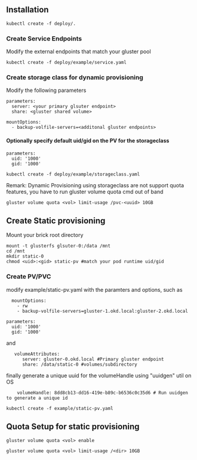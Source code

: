 


## Installation

```
kubectl create -f deploy/.

```

### Create Service Endpoints

Modify the external endpoints that match your gluster pool

```
kubectl create -f deploy/example/service.yaml
```

### Create storage class for dynamic provisioning

Modify the following parameters
```
parameters:
  server: <your primary glsuter endpoint>
  share: <gluster shared volume>
```
```
mountOptions:
  - backup-volfile-servers=<additonal gluster endpoints>
```

#### Optionally specify default uid/gid on the PV for the storageclass

```
parameters:
  uid: '1000'
  gid: '1000'
```


```
kubectl create -f deploy/example/storageclass.yaml
```


Remark: Dynamic Provisioning using storageclass are not support quota features, you have to run gluster volume quota cmd out of band 

```
gluster volume quota <vol> limit-usage /pvc-<uuid> 10GB
```


## Create Static provisioning

Mount your brick root directory
```
mount -t glusterfs glsuter-0:/data /mnt
cd /mnt
mkdir static-0
chmod <uid>:<gid> static-pv #match your pod runtime uid/gid
```
### Create PV/PVC

modify example/static-pv.yaml with the paramters and options, such as

```
  mountOptions:
    - rw
    - backup-volfile-servers=gluster-1.okd.local:gluster-2.okd.local
```
```
parameters:
  uid: '1000'
  gid: '1000'
```

and 
```
   volumeAttributes:
      server: gluster-0.okd.local #Primary gluster endpoint
      share: /data/static-0 #volumes/subdirectory
```

finally
generate a unique uuid for the volumeHandle using "uuidgen" util on OS

```
    volumeHandle: 8dd8cb13-dd16-419e-b89c-b6536c0c35d6 # Run uuidgen to generate a unique id
```

```
kubectl create -f example/static-pv.yaml
```

## Quota Setup for static provisioning

```
gluster volume quota <vol> enable
```

```
gluster volume quota <vol> limit-usage /<dir> 10GB
```


